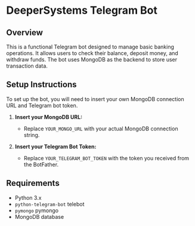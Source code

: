 # DeeperSystems Telegram Bot

## Overview
This is a functional Telegram bot designed to manage basic banking operations. It allows users to check their balance, deposit money, and withdraw funds. The bot uses MongoDB as the backend to store user transaction data.

## Setup Instructions

To set up the bot, you will need to insert your own MongoDB connection URL and Telegram bot token.

1. **Insert your MongoDB URL:**
   - Replace `YOUR_MONGO_URL` with your actual MongoDB connection string.

2. **Insert your Telegram Bot Token:**
   - Replace `YOUR_TELEGRAM_BOT_TOKEN` with the token you received from the BotFather.

## Requirements
- Python 3.x
- `python-telegram-bot` telebot
- `pymongo` pymongo
- MongoDB database




